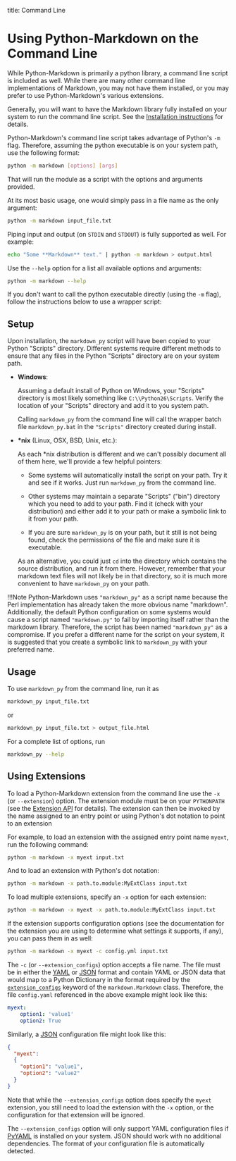 title: Command Line

Using Python-Markdown on the Command Line
=========================================

While Python-Markdown is primarily a python library, a command line script is
included as well. While there are many other command line implementations
of Markdown, you may not have them installed, or you may prefer to use
Python-Markdown's various extensions.

Generally, you will want to have the Markdown library fully installed on your
system to run the command line script. See the
[Installation instructions](install.md) for details.

Python-Markdown's command line script takes advantage of Python's `-m` flag.
Therefore, assuming the python executable is on your system path, use the
following format:

```bash
python -m markdown [options] [args]
```

That will run the module as a script with the options and arguments provided.

At its most basic usage, one would simply pass in a file name as the only argument:

```bash
python -m markdown input_file.txt
```

Piping input and output (on `STDIN` and `STDOUT`) is fully supported as well.
For example:

```bash
echo "Some **Markdown** text." | python -m markdown > output.html
```

Use the `--help` option for a list all available options and arguments:

```bash
python -m markdown --help
```

If you don't want to call the python executable directly (using the `-m` flag),
follow the instructions below to use a wrapper script:

Setup
-----

Upon installation, the `markdown_py` script will have been copied to
your Python "Scripts" directory. Different systems require different methods to
ensure that any files in the Python "Scripts" directory are on your system
path.

* **Windows**:

    Assuming a default install of Python on Windows, your "Scripts" directory
    is most likely something like `C:\\Python26\Scripts`. Verify the location
    of your "Scripts" directory and add it to you system path.

    Calling `markdown_py` from the command line will call the wrapper batch
    file `markdown_py.bat` in the `"Scripts"` directory created during install.

* __*nix__ (Linux, OSX, BSD, Unix, etc.):

    As each \*nix distribution is different and we can't possibly document all
    of them here, we'll provide a few helpful pointers:

    * Some systems will automatically install the script on your path. Try it
      and see if it works. Just run `markdown_py` from the command line.

    * Other systems may maintain a separate "Scripts" ("bin") directory which
      you need to add to your path. Find it (check with your distribution) and
      either add it to your path or make a symbolic link to it from your path.

    * If you are sure `markdown_py` is on your path, but it still is not being
      found, check the permissions of the file and make sure it is executable.

    As an alternative, you could just `cd` into the directory which contains
    the source distribution, and run it from there. However, remember that your
    markdown text files will not likely be in that directory, so it is much
    more convenient to have `markdown_py` on your path.

!!!Note
    Python-Markdown uses `"markdown_py"` as a script name because the Perl
    implementation has already taken the more obvious name "markdown".
    Additionally, the default Python configuration on some systems would cause a
    script named `"markdown.py"` to fail by importing itself rather than the
    markdown library. Therefore, the script has been named `"markdown_py"` as a
    compromise. If you prefer a different name for the script on your system, it
    is suggested that you create a symbolic link to `markdown_py` with your
    preferred name.

Usage
-----

To use `markdown_py` from the command line, run it as

```bash
markdown_py input_file.txt
```

or

```bash
markdown_py input_file.txt > output_file.html
```

For a complete list of options, run

```bash
markdown_py --help
```

Using Extensions
----------------

To load a Python-Markdown extension from the command line use the `-x`
(or `--extension`) option. The extension module must be on your `PYTHONPATH`
(see the [Extension API](extensions/api.md) for details). The extension can
then be invoked by the name assigned to an entry point or using Python's dot
notation to point to an extension

For example, to load an extension with the assigned entry point name `myext`,
run the following command:

```bash
python -m markdown -x myext input.txt
```

And to load an extension with Python's dot notation:

```bash
python -m markdown -x path.to.module:MyExtClass input.txt
```

To load multiple extensions, specify an `-x` option for each extension:

```bash
python -m markdown -x myext -x path.to.module:MyExtClass input.txt
```

If the extension supports configuration options (see the documentation for the
extension you are using to determine what settings it supports, if any), you
can pass them in as well:

```bash
python -m markdown -x myext -c config.yml input.txt
```

The `-c` (or `--extension_configs`) option accepts a file name. The file must be
in either the [YAML] or [JSON] format and contain YAML or JSON data that would
map to a Python Dictionary in the format required by the
[`extension_configs`][ec] keyword of the `markdown.Markdown` class. Therefore,
the file `config.yaml` referenced in the above example might look like this:

```yaml
myext:
    option1: 'value1'
    option2: True
```

Similarly, a [JSON] configuration file might look like this:

```json
{
  "myext":
  {
    "option1": "value1",
    "option2": "value2"
  }
}
```

Note that while the `--extension_configs` option does specify the
`myext` extension, you still need to load the extension with the `-x` option,
or the configuration for that extension will be ignored.

The `--extension_configs` option will only support YAML configuration files if
[PyYAML] is installed on your system. JSON should work with no additional
dependencies. The format of your configuration file is automatically detected.

[ec]: reference.md#extension_configs
[YAML]: https://yaml.org/
[JSON]: https://json.org/
[PyYAML]: https://pyyaml.org/
[2.5 release notes]: change_log/release-2.5.md
